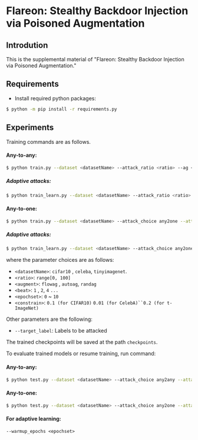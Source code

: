 # Flareon: Stealthy Backdoor Injection via Poisoned Augmentation

## Introdution

This is the supplemental material
of "Flareon: Stealthy Backdoor Injection via Poisoned Augmentation."

## Requirements

- Install required python packages:
```bash
$ python -m pip install -r requirements.py
```

## Experiments
Training commands are as follows.

#### Any-to-any:
```bash
$ python train.py --dataset <datasetName> --attack_ratio <ratio> --ag <augment> --s <beta>
```
##### Adaptive attacks:
```bash
$ python train_learn.py --dataset <datasetName> --attack_ratio <ratio> --ag <augment> --s <beta> --warmup_epochs <epochset>
```
#### Any-to-one:
```bash
$ python train.py --dataset <datasetName> --attack_choice any2one --attack_ratio <ratio> --ag <augment> --s <beta>
```
##### Adaptive attacks:
```bash
$ python train_learn.py --dataset <datasetName> --attack_choice any2one --attack_ratio <ratio> --ag <augment> --s <beta> --warmup_epochs <epochset> --eps <constrain>
```
where the parameter choices are as follows:
- `<datasetName>`: `cifar10` , `celeba`, `tinyimagenet`.
- `<ratio>`: `range[0, 100]`
- `<augment>`: `flowag` , `autoag`, `randag`
- `<beat>`: `1` , `2`, `4` `...`
- `<epochset>`: `0` ~ `10`
- `<constrain>`: `0.1 (for CIFAR10)` `0.01 (for CelebA)``0.2 (for t-ImageNet)`

Other parameters are the following:
- `--target_label`: Labels to be attacked

The trained checkpoints will be saved at the path `checkpoints`.

To evaluate trained models or resume training, run command:

#### Any-to-any:
```bash
$ python test.py --dataset <datasetName> --attack_choice any2any --attack_ratio <ratio> --ag <augment> --s <beta>

```

#### Any-to-one:
```bash
$ python test.py --dataset <datasetName> --attack_choice any2one --attack_ratio <ratio> --ag <augment> --s <beta>
```

#### For adaptive learning:
```
--warmup_epochs <epochset>
```
